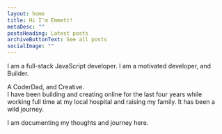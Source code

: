 ```yaml
---
layout: home
title: Hi I'm Emmett!
metaDesc: ""
postsHeading: Latest posts
archiveButtonText: See all posts
socialImage: ""
---
```

I am a full-stack JavaScript developer. I am a motivated developer, and Builder. 

A CoderDad, and Creative.\
I have been building and creating online for the last four years while working full time at my local hospital and raising my family. It has been a wild journey.

I am documenting my thoughts and journey here.